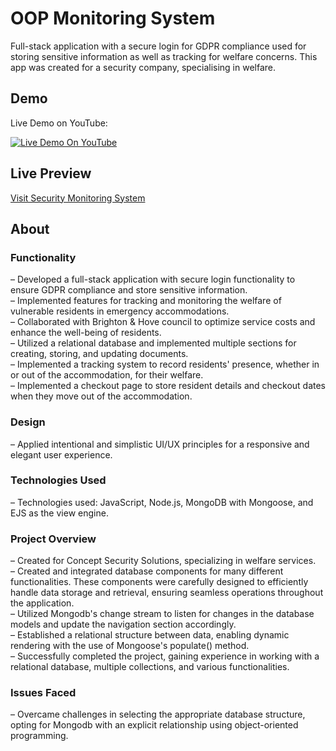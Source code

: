 # OOP Monitoring System
Full-stack application with a secure login for GDPR compliance used for storing sensitive information as well as tracking for welfare concerns. This app was created for a security company, specialising in welfare.

## Demo
Live Demo on YouTube:<br>

[![Live Demo On YouTube](https://img.youtube.com/vi/VFFH_NBjwDI/0.jpg)](https://www.youtube.com/watch?v=VFFH_NBjwDI)

## Live Preview
[Visit Security Monitoring System](https://security-monitoring-system-0ysj.onrender.com/)

## About

### Functionality

– Developed a full-stack application with secure login functionality to ensure GDPR compliance and store sensitive information.<br>
– Implemented features for tracking and monitoring the welfare of vulnerable residents in emergency accommodations.<br>
– Collaborated with Brighton & Hove council to optimize service costs and enhance the well-being of residents.<br>
– Utilized a relational database and implemented multiple sections for creating, storing, and updating documents.<br>
– Implemented a tracking system to record residents' presence, whether in or out of the accommodation, for their welfare.<br>
– Implemented a checkout page to store resident details and checkout dates when they move out of the accommodation.<br>

### Design
– Applied intentional and simplistic UI/UX principles for a responsive and elegant user experience.<br>

### Technologies Used
– Technologies used: JavaScript, Node.js, MongoDB with Mongoose, and EJS as the view engine.<br>

### Project Overview
– Created for Concept Security Solutions, specializing in welfare services.<br>
– Created and integrated database components for many different functionalities. These components were carefully designed to efficiently handle data storage and retrieval, ensuring seamless operations throughout the application.<br>
– Utilized Mongodb's change stream to listen for changes in the database models and update the navigation section accordingly.<br>
– Established a relational structure between data, enabling dynamic rendering with the use of Mongoose's populate() method.<br>
– Successfully completed the project, gaining experience in working with a relational database, multiple collections, and various functionalities.<br>

### Issues Faced
– Overcame challenges in selecting the appropriate database structure, opting for Mongodb with an explicit relationship using object-oriented programming.<br>